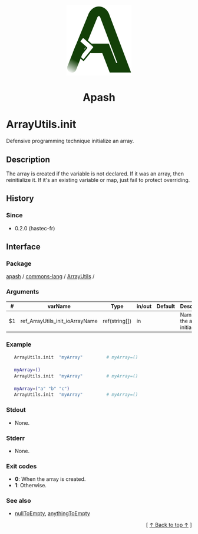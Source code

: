 
<div align='center' id='apash-top'>
  <a href='https://github.com/hastec-fr/apash'>
    <img alt='apash-logo' src='../../../../../../assets/apash-logo.svg'/>
  </a>

  # Apash
</div>


# ArrayUtils.init
Defensive programming technique initialize an array.
## Description
   The array is created if the variable is not declared.
   If it was an array, then reinitialize it.
   If it's an existing variable or map, just fail to protect overriding.

## History
### Since
  * 0.2.0 (hastec-fr)

## Interface
### Package
<!-- apash.packageBegin -->
[apash](../../../apash.md) / [commons-lang](../../commons-lang.md) / [ArrayUtils](../ArrayUtils.md) / 
<!-- apash.packageEnd -->

### Arguments
 | #      | varName        | Type          | in/out   | Default    | Description                          |
 |--------|----------------|---------------|----------|------------|--------------------------------------|
 | $1     | ref_ArrayUtils_init_ioArrayName    | ref(string[]) | in       |            | Name of the array to initialize.     |

### Example
 ```bash
    ArrayUtils.init  "myArray"         # myArray=()

    myArray=()
    ArrayUtils.init  "myArray"         # myArray=()

    myArray=("a" "b" "c")
    ArrayUtils.init  "myArray"         # myArray=()
 ```

### Stdout
  * None.
### Stderr
  * None.

### Exit codes
  * **0**: When the array is created.
  * **1**: Otherwise.

### See also
  * [nullToEmpty](./nullToEmpty.md), [anythingToEmpty](./anythingToEmpty.md)

  <div align='right'>[ <a href='#apash-top'>↑ Back to top ↑</a> ]</div>

